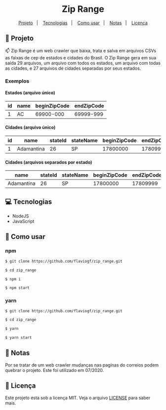 <h1 align="center">
  Zip Range
</h1>

<p align="center">
  <a href="#rocket-projeto">Projeto</a>&nbsp;&nbsp;&nbsp;|&nbsp;&nbsp;&nbsp;
  <a href="#computer-tecnologias">Tecnologias</a>&nbsp;&nbsp;&nbsp;|&nbsp;&nbsp;&nbsp;
  <a href="#thinking-como-usar">Como usar</a>&nbsp;&nbsp;&nbsp;|&nbsp;&nbsp;&nbsp;
  <a href="#notebook-notas">Notas</a>&nbsp;&nbsp;&nbsp;|&nbsp;&nbsp;&nbsp;
  <a href="#memo-licença">Licença</a>
</p>

## :rocket: Projeto

:mailbox: Zip Range é um web crawler que baixa, trata e salva em arquivos CSVs as faixas de cep de estados e cidades do Brasil. O Zip Range gera em sua saída 29 arquivos, um arquivo com todos os estados, um arquivo com todas as cidades, e 27 arquivos de cidades separadas por seus estados.

### Exemplos

#### Estados (arquivo único)

| id | name | beginZipCode | endZipCode
|----|------|--------------|-----------
| 1  | AC   | 69900-000    | 69999-999

#### Cidades (arquivo único)

| id | name       | stateId | stateName | beginZipCode | endZipCode
|----|------------|---------|-----------|--------------|-----------
| 1  | Adamantina | 26      | SP        | 17800000     | 17809999

#### Cidades (arquivos separados por estado)

| name       | stateId | stateName | beginZipCode | endZipCode
|------------|---------|-----------|--------------|-----------
| Adamantina | 26      | SP        | 17800000     | 17809999

## :computer: Tecnologias

- NodeJS
- JavaScript

## :thinking: Como usar

### npm

```bash
$ git clone https://github.com/flaviogf/zip_range.git

$ cd zip_range

$ npm i

$ npm start
```

### yarn

```bash
$ git clone https://github.com/flaviogf/zip_range.git

$ cd zip_range

$ yarn

$ yarn start
```

## :notebook: Notas

Por se tratar de um web crawler mudanças nas pagínas do correios podem quebrar o projeto. Este foi utilizado em 07/2020.

## :memo: Licença

Este projeto esta sob a licença MIT. Veja o arquivo [LICENSE](LICENSE) para saber mais.
